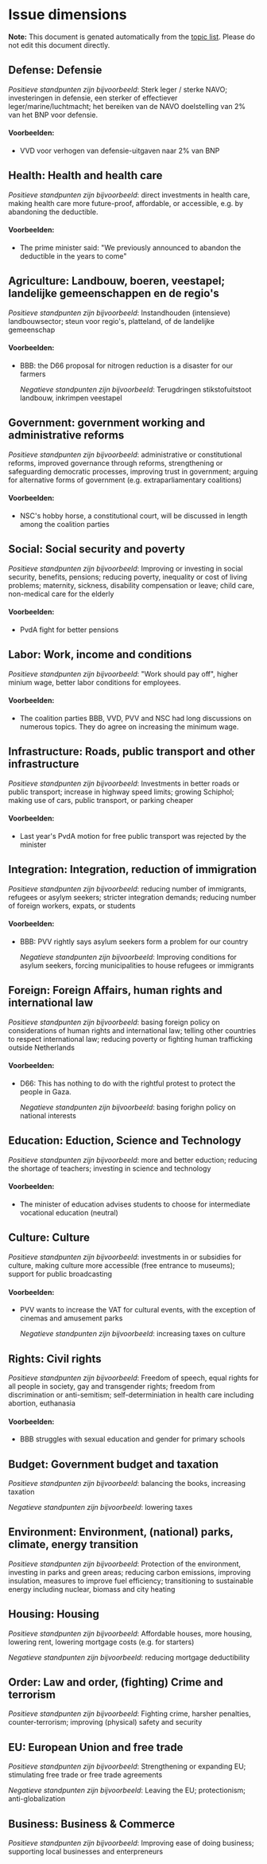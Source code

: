 # Issue dimensions

**Note:** This document is genated automatically from the [topic list](topics.yml).
Please do not edit this document directly.



## Defense: Defensie 

_Positieve standpunten zijn bijvoorbeeld_: Sterk leger / sterke NAVO; investeringen in defensie, een sterker of effectiever leger/marine/luchtmacht; het bereiken van de NAVO doelstelling van 2% van het BNP voor defensie.

#### Voorbeelden:

- VVD voor verhogen van defensie-uitgaven naar 2% van BNP
  
  

## Health: Health and health care 

_Positieve standpunten zijn bijvoorbeeld_: direct investments in health care, making health care more future-proof, affordable, or accessible, e.g. by abandoning the deductible.

#### Voorbeelden:

- The prime minister said: "We previously announced to abandon the deductible in the years to come"
  
  

## Agriculture: Landbouw, boeren, veestapel; landelijke gemeenschappen en de regio's 

_Positieve standpunten zijn bijvoorbeeld_: Instandhouden (intensieve) landbouwsector; steun voor regio's, platteland, of de landelijke gemeenschap

#### Voorbeelden:

- BBB: the D66 proposal for nitrogen reduction is a disaster for our farmers
  
  _Negatieve standpunten zijn bijvoorbeeld_: Terugdringen stikstofuitstoot landbouw, inkrimpen veestapel



## Government: government working and administrative reforms 

_Positieve standpunten zijn bijvoorbeeld_: administrative or constitutional reforms, improved governance through reforms, strengthening or safeguarding democratic processes, improving trust in government; arguing for alternative forms of government (e.g. extraparliamentary coalitions)

#### Voorbeelden:

- NSC's hobby horse, a constitutional court, will be discussed in length among the coalition parties
  
  

## Social: Social security and poverty 

_Positieve standpunten zijn bijvoorbeeld_: Improving or investing in social security, benefits, pensions; reducing poverty, inequality or cost of living problems; maternity, sickness, disability compensation or leave; child care, non-medical care for the elderly

#### Voorbeelden:

- PvdA fight for better pensions
  
  

## Labor: Work, income and conditions 

_Positieve standpunten zijn bijvoorbeeld_: "Work should pay off", higher minium wage,  better labor conditions for employees.

#### Voorbeelden:

- The coalition parties BBB, VVD, PVV and NSC had long discussions on numerous topics. They do agree on increasing the minimum wage.
  
  

## Infrastructure: Roads, public transport and other infrastructure 

_Positieve standpunten zijn bijvoorbeeld_: Investments in better roads or public transport; increase in highway speed limits; growing Schiphol; making use of cars, public transport, or parking cheaper

#### Voorbeelden:

- Last year's PvdA motion for free public transport was rejected by the minister
  
  

## Integration: Integration, reduction of immigration 

_Positieve standpunten zijn bijvoorbeeld_: reducing number of immigrants, refugees or asylym seekers; stricter integration demands; reducing number of foreign workers, expats, or students

#### Voorbeelden:

- BBB: PVV rightly says asylum seekers form a problem for our country
  
  _Negatieve standpunten zijn bijvoorbeeld_: Improving conditions for asylum seekers, forcing municipalities to house refugees or immigrants



## Foreign: Foreign Affairs, human rights and international law 

_Positieve standpunten zijn bijvoorbeeld_: basing foreign policy on considerations of human rights and international law; telling other countries to respect international law; reducing poverty or fighting human trafficking outside Netherlands

#### Voorbeelden:

- D66: This has nothing to do with the rightful protest to protect the people in Gaza.
  
  _Negatieve standpunten zijn bijvoorbeeld_: basing forighn policy on national interests



## Education: Eduction, Science and Technology 

_Positieve standpunten zijn bijvoorbeeld_: more and better eduction; reducing the shortage of teachers; investing in science and technology

#### Voorbeelden:

- The minister of education advises students to choose for intermediate vocational education (neutral)
  
  

## Culture: Culture 

_Positieve standpunten zijn bijvoorbeeld_: investments in or subsidies for culture, making culture more accessible (free entrance to museums); support for public broadcasting

#### Voorbeelden:

- PVV wants to increase the VAT for cultural events, with the exception of cinemas and amusement parks
  
  _Negatieve standpunten zijn bijvoorbeeld_: increasing taxes on culture



## Rights: Civil rights 

_Positieve standpunten zijn bijvoorbeeld_: Freedom of speech, equal rights for all people in society, gay and transgender rights; freedom from discrimination or anti-semitism; self-determiniation in health care including abortion, euthanasia

#### Voorbeelden:

- BBB struggles with sexual education and gender for primary schools
  
  

## Budget: Government budget and taxation 

_Positieve standpunten zijn bijvoorbeeld_: balancing the books, increasing taxation

_Negatieve standpunten zijn bijvoorbeeld_: lowering taxes



## Environment: Environment, (national) parks, climate, energy transition 

_Positieve standpunten zijn bijvoorbeeld_: Protection of the environment, investing in parks and green areas; reducing carbon emissions, improving insulation, measures to improve fuel efficiency; transitioning to sustainable energy including nuclear, biomass and city heating



## Housing: Housing 

_Positieve standpunten zijn bijvoorbeeld_: Affordable houses, more housing, lowering rent, lowering mortgage costs (e.g. for starters)

_Negatieve standpunten zijn bijvoorbeeld_: reducing mortgage deductibility



## Order: Law and order, (fighting) Crime and terrorism 

_Positieve standpunten zijn bijvoorbeeld_: Fighting crime, harsher penalties, counter-terrorism; improving (physical) safety and security



## EU: European Union and free trade 

_Positieve standpunten zijn bijvoorbeeld_: Strengthening or expanding EU; stimulating free trade or free trade agreements

_Negatieve standpunten zijn bijvoorbeeld_: Leaving the EU; protectionism; anti-globalization



## Business: Business & Commerce 

_Positieve standpunten zijn bijvoorbeeld_: Improving ease of doing business; supporting local businesses and enterpreneurs


